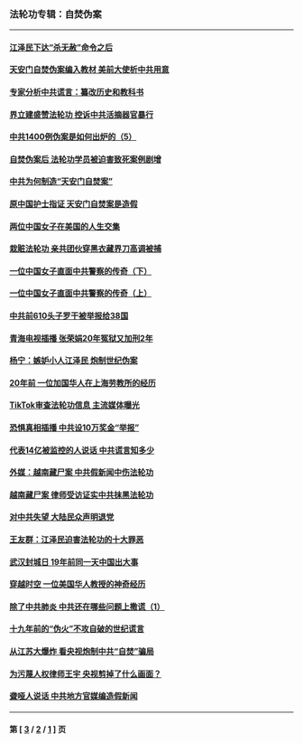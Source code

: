 ### 法轮功专辑：自焚伪案
---
#### [江泽民下达“杀无赦”命令之后](../../pages/nf5562/n13878084.md?02210430) 
#### [天安门自焚伪案编入教材 美前大使析中共用意](../../pages/nf5562/n13791932.md?02210430) 
#### [专家分析中共谎言：纂改历史和教科书](../../pages/nf5562/n13781542.md?02210430) 
#### [界立建盛赞法轮功 控诉中共活摘器官暴行](../../pages/nf5562/n13781971.md?02210430) 
#### [中共1400例伪案是如何出炉的（5）](../../pages/nf5562/n13226831.md?02210430) 
#### [自焚伪案后 法轮功学员被迫害致死案例剧增](../../pages/nf5562/n13190600.md?02210430) 
#### [中共为何制造“天安门自焚案”](../../pages/nf5562/n13183270.md?02210430) 
#### [原中国护士指证 天安门自焚案是造假](../../pages/nf5562/n13172289.md?02210430) 
#### [两位中国女子在美国的人生交集](../../pages/nf5562/n13156138.md?02210430) 
#### [栽赃法轮功 亲共团伙穿黑衣藏界刀高调被捕](../../pages/nf5562/n13073780.md?02210430) 
#### [一位中国女子直面中共警察的传奇（下）](../../pages/nf5562/n12989706.md?02210430) 
#### [一位中国女子直面中共警察的传奇（上）](../../pages/nf5562/n12985072.md?02210430) 
#### [中共前610头子罗干被举报给38国](../../pages/nf5562/n12975419.md?02210430) 
#### [青海电视插播 张荣娟20年冤狱又加刑2年](../../pages/nf5562/n12738166.md?02210430) 
#### [杨宁：嫉妒小人江泽民 炮制世纪伪案](../../pages/nf5562/n12724108.md?02210430) 
#### [20年前 一位加国华人在上海劳教所的经历](../../pages/nf5562/n12707932.md?02210430) 
#### [TikTok审查法轮功信息 主流媒体曝光](../../pages/nf5562/n12362336.md?02210430) 
#### [恐惧真相插播 中共设10万奖金“举报”](../../pages/nf5562/n12306396.md?02210430) 
#### [代表14亿被监控的人说话 中共谎言知多少](../../pages/nf5562/n12297484.md?02210430) 
#### [外媒：越南藏尸案 中共假新闻中伤法轮功](../../pages/nf5562/n12264411.md?02210430) 
#### [越南藏尸案 律师受访证实中共抹黑法轮功](../../pages/nf5562/n12261878.md?02210430) 
#### [对中共失望 大陆民众声明退党](../../pages/nf5562/n12187315.md?02210430) 
#### [王友群：江泽民迫害法轮功的十大罪恶](../../pages/nf5562/n12169074.md?02210430) 
#### [武汉封城日 19年前同一天中国出大事](../../pages/nf5562/n12150901.md?02210430) 
#### [穿越时空  一位美国华人教授的神奇经历](../../pages/nf5562/n12097460.md?02210430) 
#### [除了中共肺炎 中共还在哪些问题上撒谎（1）](../../pages/nf5562/n11955770.md?02210430) 
#### [十九年前的“伪火”不攻自破的世纪谎言](../../pages/nf5562/n11813238.md?02210430) 
#### [从江苏大爆炸 看央视炮制中共“自焚”骗局](../../pages/nf5562/n11140275.md?02210430) 
#### [为污蔑人权律师王宇 央视剪掉了什么画面？](../../pages/nf5562/n11130142.md?02210430) 
#### [聋哑人说话 中共地方官媒编造假新闻](../../pages/nf5562/n11006067.md?02210430) 

---
#### 第 [ [3](./3.md?02210430) / [2](./2.md?02210430) / [1](./1.md?02210430) ] 页
